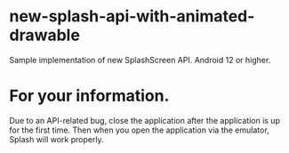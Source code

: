 # new-splash-api-with-animated-drawable
Sample implementation of new SplashScreen API. Android 12 or higher.

# For your information.

Due to an API-related bug, close the application after the application is up for the first time. Then when you open the application via the emulator, Splash will work properly.
